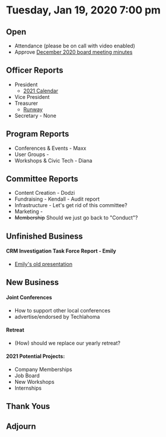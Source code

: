 
# Tuesday, Jan 19, 2020 7:00 pm

## Open

- Attendance (please be on call with video enabled)
- Approve [December 2020 board meeting minutes](https://github.com/techlahoma/board_meetings/blob/master/2020/12_december_minutes.md)

## Officer Reports

- President
  - [2021 Calendar](https://docs.google.com/document/d/1xLEzSrZdUKeqlk-wMavdVG8gS-GwANfvHU5g6umFBfM/edit?usp=sharing)
- Vice President
- Treasurer 
  - [Runway](https://docs.google.com/spreadsheets/d/1re21C41a4cPuzVJAsDvooOWNAMjTX10gg8Ue9K0-CGE/edit#gid=688400469)
- Secretary - None

## Program Reports

- Conferences & Events - Maxx
- User Groups - 
- Workshops & Civic Tech - Diana

## Committee Reports

- Content Creation - Dodzi
- Fundraising - Kendall - Audit report
- Infrastructure - Let's get rid of this committee?
- Marketing - 
- ~~Membership~~ Should we just go back to "Conduct"?

## Unfinished Business

#### CRM Investigation Task Force Report - Emily
 - [Emily's old presentation](https://docs.google.com/document/d/1E56Pi3kk3MBDlXA94zPxmkGTvOYV5UHIOU1PFGik13c/edit?usp=sharing)

## New Business

#### Joint Conferences
 - How to support other local conferences
 - advertise/endorsed by Techlahoma

#### Retreat
 - (How) should we replace our yearly retreat?

#### 2021 Potential Projects:
 - Company Memberships
 - Job Board
 - New Workshops
 - Internships
 
## Thank Yous

## Adjourn
